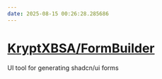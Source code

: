 ```yaml
---
date: 2025-08-15 00:26:28.285686
---
```


# [KryptXBSA/FormBuilder](https://github.com/KryptXBSA/FormBuilder)

UI tool for generating shadcn/ui forms